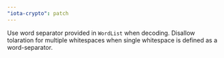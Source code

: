 ```yaml
---
"iota-crypto": patch
---
```


Use word separator provided in `WordList` when decoding. Disallow tolaration for multiple whitespaces when single whitespace is defined as a word-separator.
